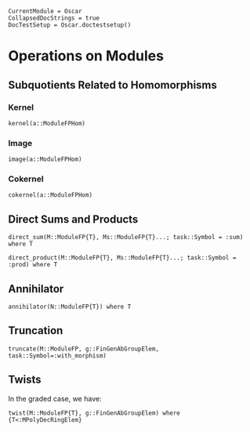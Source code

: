 ```@meta
CurrentModule = Oscar
CollapsedDocStrings = true
DocTestSetup = Oscar.doctestsetup()
```

# Operations on Modules

## Subquotients Related to Homomorphisms

### Kernel

```@docs
kernel(a::ModuleFPHom)
```

### Image

```@docs
image(a::ModuleFPHom)
```

### Cokernel

```@docs
cokernel(a::ModuleFPHom)
```

## Direct Sums and Products

```@docs
direct_sum(M::ModuleFP{T}, Ms::ModuleFP{T}...; task::Symbol = :sum) where T
```

```@docs
direct_product(M::ModuleFP{T}, Ms::ModuleFP{T}...; task::Symbol = :prod) where T
```

## Annihilator

```@docs
annihilator(N::ModuleFP{T}) where T
```

## Truncation

```@docs
truncate(M::ModuleFP, g::FinGenAbGroupElem, task::Symbol=:with_morphism)
```

## Twists

In the graded case, we have:

```@docs
twist(M::ModuleFP{T}, g::FinGenAbGroupElem) where {T<:MPolyDecRingElem}
```
